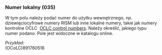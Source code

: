 ### Numer lokalny (035)

W tym polu należy podać numer do użytku wewnętrznego, np. dziewięciocyfrowe numery RISM lub inne lokalne numery, takie jak numery kontrolne OCLC&nbsp; [OCLC control numbers](https://help.oclc.org/Metadata_Services/WorldShare_Collection_Manager/Choose_your_Collection_Manager_workflow/Data_sync_collections/Prepare_your_data/30035_field_and_OCLC_control_numbers). Należy określić, jakiego typu numer podano. Pole jest widoczne w katalogu online.

_Przykład:_  
(OCoLC)891760516